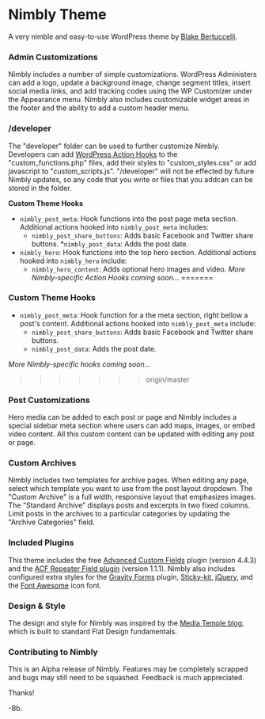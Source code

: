 # Nimbly Theme
A very nimble and easy-to-use WordPress theme by [Blake Bertuccelli].

### Admin Customizations
Nimbly includes a number of simple customizations. WordPress Administers can add a logo, update a background image, change segment titles, insert social media links, and add tracking codes using the WP Customizer under the Appearance menu. Nimbly also includes customizable widget areas in the footer and the ability to add a custom header menu.

### /developer
The "developer" folder can be used to further customize Nimbly. Developers can add [WordPress Action Hooks] to the "custom_functions.php" files, add their styles to "custom_styles.css" or add javascript to "custom_scripts.js". "/developer" will not be effected by future Nimbly updates, so any code that you write or files that you addcan can be stored in the folder.

**Custom Theme Hooks**
* `nimbly_post_meta`: Hook functions into the post page meta section. Additional actions hooked into `nimbly_post_meta` includes:
  * `nimbly_post_share_buttons`: Adds basic Facebook and Twitter share buttons.
  *`nimbly_post_data`: Adds the post date.
* `nimbly_hero`: Hook functions into the top hero section. Additional actions hooked into `nimbly_hero` include:
  * `nimbly_hero_content`: Adds optional hero images and video.
*More Nimbly-specific Action Hooks coming soon...*
=======
### Custom Theme Hooks

* `nimbly_post_meta`: Hook function for a the meta section, right bellow a post's content. Additional actions hooked into `nimbly_post_meta` include:
  * `nimbly_post_share_buttons`: Adds basic Facebook and Twitter share buttons.
  * `nimbly_post_data`: Adds the post date.

*More Nimbly-specific hooks coming soon...*
>>>>>>> origin/master

### Post Customizations
Hero media can be added to each post or page and Nimbly includes a special sidebar meta section where users can add maps, images, or embed video content. All this custom content can be updated with editing any post or page.

### Custom Archives
Nimbly includes two templates for archive pages. When editing any page, select which template you want to use from the post layout dropdown. The "Custom Archive" is a full width, responsive layout that emphasizes images. The "Standard Archive" displays posts and excerpts in two fixed columns. Limit posts in the archives to a particular categories by updating the "Archive Categories" field. 

### Included Plugins
This theme includes the free [Advanced Custom Fields] plugin (version 4.4.3) and the [ACF Repeater Field plugin] (version 1.1.1). Nimbly also includes configured extra styles for the [Gravity Forms] plugin, [Sticky-kit], [jQuery], and the [Font Awesome] icon font.

### Design & Style
The design and style for Nimbly was inspired by the [Media Temple blog], which is built to standard Flat Design fundamentals.  

### Contributing to Nimbly
This is an Alpha release of Nimbly. Features may be completely scrapped and bugs may still need to be squashed. Feedback is much appreciated.

Thanks!

-Bb.

[WordPress Action Hooks]:https://codex.wordpress.org/Theme_Development#Plugin_API_Hooks
[Blake Bertuccelli]:https://www.linkedin.com/in/blakebertuccelli
[Advanced Custom Fields]:https://github.com/elliotcondon/acf
[ACF Repeater Field plugin]:http://www.advancedcustomfields.com/resources/repeater/y87rzmvcd82Ta6JK
[Gravity Forms]:http://www.gravityforms.com/
[Sticky-kit]:https://github.com/leafo/sticky-kit
[jQuery]:https://github.com/jquery
[Snazzy Maps]:https://snazzymaps.com/
[Font Awesome]:https://fortawesome.github.io/Font-Awesome/
[collection of custom controls]:https://github.com/paulund/wordpress-theme-customizer-custom-controls
[Media Temple blog]:http://mediatemple.com/blog
[collection of customizer controls]:https://github.com/paulund/wordpress-theme-customizer-custom-controls
